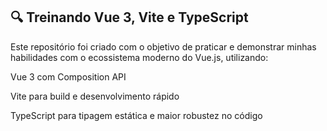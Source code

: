 ## 🔍 Treinando Vue 3, Vite e TypeScript

Este repositório foi criado com o objetivo de praticar e demonstrar minhas habilidades com o ecossistema moderno do Vue.js, utilizando:

Vue 3 com Composition API

Vite para build e desenvolvimento rápido

TypeScript para tipagem estática e maior robustez no código


